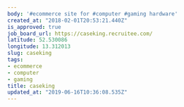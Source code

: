 ```yaml
---
body: '#ecommerce site for #computer #gaming hardware'
created_at: "2018-02-01T20:53:21.440Z"
is_approved: true
job_board_url: https://caseking.recruitee.com/
latitude: 52.530086
longitude: 13.312013
slug: caseking
tags:
- ecommerce
- computer
- gaming
title: caseking
updated_at: "2019-06-16T10:36:08.535Z"
---
```


